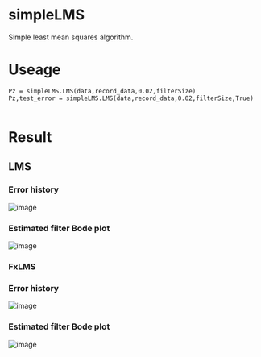 # simpleLMS
Simple least mean squares algorithm.

# Useage
```
Pz = simpleLMS.LMS(data,record_data,0.02,filterSize)
Pz,test_error = simpleLMS.LMS(data,record_data,0.02,filterSize,True)


```
# Result
## LMS
### Error history
![image](https://github.com/user-attachments/assets/c3a45b98-7a1f-46fd-b142-5f39ee9adf35)
### Estimated filter Bode plot
![image](https://github.com/user-attachments/assets/7e8885e7-6b22-43ea-bfec-6f1fb369c0df)


### FxLMS
### Error history
![image](https://github.com/user-attachments/assets/1865d56e-1014-40f4-a00d-ec5ae892e68e)
### Estimated filter Bode plot
![image](https://github.com/user-attachments/assets/60150074-d388-4da8-8d7a-6b28e65d09b4)






